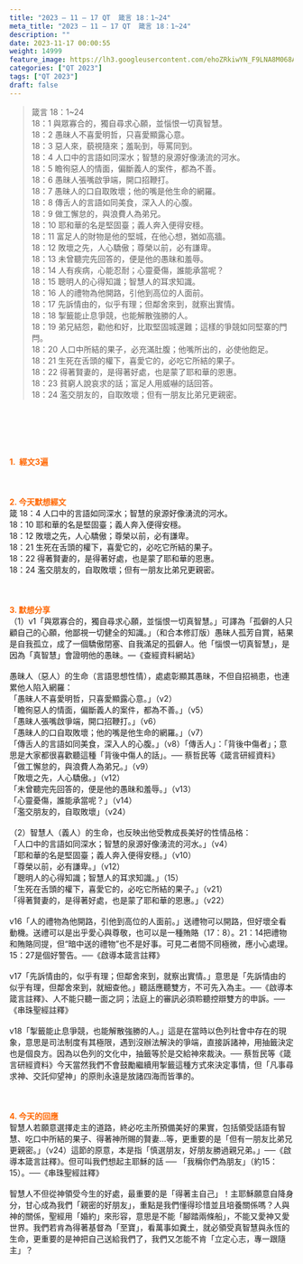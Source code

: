 ```yaml
---
title: "2023 – 11 – 17 QT  箴言 18：1~24"
meta_title: "2023 – 11 – 17 QT  箴言 18：1~24"
description: ""
date: 2023-11-17 00:00:55
weight: 14999
feature_image: https://lh3.googleusercontent.com/ehoZRkiwYN_F9LNA8M068AYxt73EavCZno-PD1cJRuf5BbSkQVUWr3gNEbt5kSs28Pb_Elg17kSrtf9ybWvojWoMV6I4tPM3vGRGDq6GkKkPdL2Gut4QAIw4-uykKUAtNiKgQKntvsU=w800
categories: ["QT 2023"]
tags: ["QT 2023"]
draft: false
---
```


<blockquote>箴言 18：1~24<br />
18：1 與眾寡合的，獨自尋求心願，並惱恨一切真智慧。<br />
18：2 愚昧人不喜愛明哲，只喜愛顯露心意。<br />
18：3 惡人來，藐視隨來；羞恥到，辱罵同到。<br />
18：4 人口中的言語如同深水；智慧的泉源好像湧流的河水。<br />
18：5 瞻徇惡人的情面，偏斷義人的案件，都為不善。<br />
18：6 愚昧人張嘴啟爭端，開口招鞭打。<br />
18：7 愚昧人的口自取敗壞；他的嘴是他生命的網羅。<br />
18：8 傳舌人的言語如同美食，深入人的心腹。<br />
18：9 做工懈怠的，與浪費人為弟兄。<br />
18：10 耶和華的名是堅固臺；義人奔入便得安穩。<br />
18：11 富足人的財物是他的堅城，在他心想，猶如高牆。<br />
18：12 敗壞之先，人心驕傲；尊榮以前，必有謙卑。<br />
18：13 未曾聽完先回答的，便是他的愚昧和羞辱。<br />
18：14 人有疾病，心能忍耐；心靈憂傷，誰能承當呢？<br />
18：15 聰明人的心得知識；智慧人的耳求知識。<br />
18：16 人的禮物為他開路，引他到高位的人面前。<br />
18：17 先訴情由的，似乎有理；但鄰舍來到，就察出實情。<br />
18：18 掣籤能止息爭競，也能解散強勝的人。<br />
18：19 弟兄結怨，勸他和好，比取堅固城還難；這樣的爭競如同堅寨的門閂。<br />
18：20 人口中所結的果子，必充滿肚腹；他嘴所出的，必使他飽足。<br />
18：21 生死在舌頭的權下，喜愛它的，必吃它所結的果子。<br />
18：22 得著賢妻的，是得著好處，也是蒙了耶和華的恩惠。<br />
18：23 貧窮人說哀求的話；富足人用威嚇的話回答。<br />
18：24 濫交朋友的，自取敗壞；但有一朋友比弟兄更親密。</blockquote><br />
&nbsp;<br />
<br />
&nbsp;<br />
<br />
<span style="color: #ff6600;"><strong>1.  經文3遍</strong></span><br />
<br />
&nbsp;<br />
<br />
<span style="color: #ff6600;"><strong>2. 今天默想經文<br />
</strong></span>箴 18：4 人口中的言語如同深水；智慧的泉源好像湧流的河水。<br />
18：10 耶和華的名是堅固臺；義人奔入便得安穩。<br />
18：12 敗壞之先，人心驕傲；尊榮以前，必有謙卑。<br />
18：21 生死在舌頭的權下，喜愛它的，必吃它所結的果子。<br />
18：22 得著賢妻的，是得著好處，也是蒙了耶和華的恩惠。<br />
18：24 濫交朋友的，自取敗壞；但有一朋友比弟兄更親密。<br />
<br />
&nbsp;<br />
<br />
<strong><span style="color: #ff6600;">3. 默想分享<br />
</span></strong>（1）v1「與眾寡合的，獨自尋求心願，並惱恨一切真智慧。」可譯為「孤僻的人只顧自己的心願，他鄙視一切健全的知識。」（和合本修訂版）愚昧人孤芳自賞，結果是自我孤立，成了一個驕傲閉塞、自我滿足的孤僻人。他「惱恨一切真智慧」，是因為「真智慧」會證明他的愚昧。—《查經資料網站》<br />
<br />
愚昧人（惡人）的生命（言語思想性情），處處彰顯其愚昧，不但自招禍患，也連累他人陷入網羅：<br />
「愚昧人不喜愛明哲，只喜愛顯露心意。」（v2）<br />
「瞻徇惡人的情面，偏斷義人的案件，都為不善。」（v5）<br />
「愚昧人張嘴啟爭端，開口招鞭打。」（v6）<br />
「愚昧人的口自取敗壞；他的嘴是他生命的網羅。」（v7）<br />
「傳舌人的言語如同美食，深入人的心腹。」（v8）「傳舌人」：「背後中傷者」；意思是大家都很喜歡聽這種「背後中傷人的話」。── 蔡哲民等《箴言研經資料》<br />
「做工懈怠的，與浪費人為弟兄。」（v9）<br />
「敗壞之先，人心驕傲。」（v12）<br />
「未曾聽完先回答的，便是他的愚昧和羞辱。」（v13）<br />
「心靈憂傷，誰能承當呢？」（v14）<br />
「濫交朋友的，自取敗壞」（v24）<br />
<br />
（2）智慧人（義人）的生命，也反映出他受教成長美好的性情品格：<br />
「人口中的言語如同深水；智慧的泉源好像湧流的河水。」（v4）<br />
「耶和華的名是堅固臺；義人奔入便得安穩。」（v10）<br />
「尊榮以前，必有謙卑。」（v12）<br />
「聰明人的心得知識；智慧人的耳求知識。」（15）<br />
「生死在舌頭的權下，喜愛它的，必吃它所結的果子。」（v21）<br />
「得著賢妻的，是得著好處，也是蒙了耶和華的恩惠。」（v22）<br />
<br />
v16「人的禮物為他開路，引他到高位的人面前。」送禮物可以開路，但好壞全看動機。送禮可以是出乎愛心與尊敬，也可以是一種賄賂（17：8）。21：14把禮物和賄賂同提，但“暗中送的禮物”也不是好事。可見二者間不同極微，應小心處理。15：27是個好警告。──《啟導本箴言註釋》<br />
<br />
v17「先訴情由的，似乎有理；但鄰舍來到，就察出實情。」意思是「先訴情由的似乎有理，但鄰舍來到，就細查他。」聽話應聽雙方，不可先入為主。──《啟導本箴言註釋》、人不能只聽一面之詞；法庭上的審訊必須聆聽控辯雙方的申訴。──《串珠聖經註釋》<br />
<br />
v18「掣籤能止息爭競，也能解散強勝的人。」這是在當時以色列社會中存在的現象，意思是司法制度有其極限，遇到沒辦法解決的爭端，直接訴諸神，用抽籤決定也是個良方。因為以色列的文化中，抽籤等於是交給神來裁決。── 蔡哲民等《箴言研經資料》今天當然我們不會鼓勵繼續用掣籤這種方式來決定事情，但「凡事尋求神、交託仰望神」的原則永遠是放諸四海而皆準的。<br />
<br />
&nbsp;<br />
<br />
<strong style="font-size: inherit;"><span style="color: #ff6600;">4. 今天的回應<br />
</span></strong>智慧人若願意選擇走主的道路，終必吃主所預備美好的果實，包括領受話語有智慧、吃口中所結的果子、得著神所賜的賢妻…等，更重要的是「但有一朋友比弟兄更親密。」（v24）這節的原意，本是指「慎選朋友，好朋友勝過親兄弟。」──《啟導本箴言註釋》。但可叫我們想起主耶穌的話 ── 「我稱你們為朋友」（約15：15）。──《串珠聖經註釋》<br />
<br />
智慧人不但從神領受今生的好處，最重要的是「得著主自己」！主耶穌願意自降身分，甘心成為我們「親密的好朋友」，重點是我們懂得珍惜並且培養關係嗎？人與神的關係，聖經用「婚約」來形容，意思是不能「腳踏兩條船」，不能又愛神又愛世界。我們若肯為得著基督為「至寶」，看萬事如糞土，就必領受真智慧與永恆的生命，更重要的是神把自己送給我們了，我們又怎能不肯「立定心志，專一跟隨主」？<br />
<br />
&nbsp;<br />
<br />
<strong style="font-size: inherit;"><span style="color: #ff6600;"> </span></strong><br />
<br />
<audio style="display: none;" controls="controls"></audio><br />
<br />
<audio style="display: none;" controls="controls"></audio><br />
<br />
<audio style="display: none;" controls="controls"></audio><br />
<br />
<audio style="display: none;" controls="controls"></audio><br />
<br />
<audio style="display: none;" controls="controls"></audio>
        